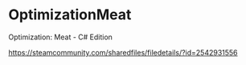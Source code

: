 # OptimizationMeat
Optimization: Meat - C# Edition

https://steamcommunity.com/sharedfiles/filedetails/?id=2542931556
